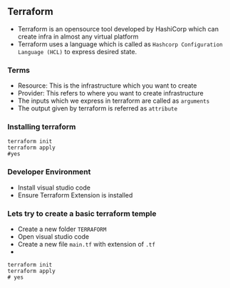 Terraform
----------

* Terraform is an opensource tool developed by HashiCorp which can create infra in almost any virtual platform
* Terraform uses a language which is called as `Hashcorp Configuration Language (HCL)` to express desired state.



### Terms

* Resource: This is the infrastructure which you want to create
* Provider: This refers to where you want to create infrastructure
* The inputs which we express in terraform are called as `arguments`
* The output given by terraform is referred as `attribute`


### Installing terraform
```
terraform init
terraform apply
#yes
```


### Developer Environment

* Install visual studio code
* Ensure Terraform Extension is installed


### Lets try to create a basic terraform temple

* Create a new folder `TERRAFORM`
* Open visual studio code
* Create a new file `main.tf` with extension of `.tf`
* 


```
terraform init
terraform apply
# yes
```